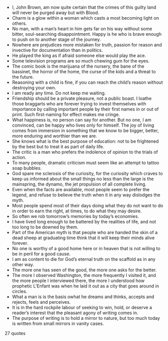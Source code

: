  - I, John Brown, am now quite certain that the crimes of this guilty land will never be purged away but with Blood.
 - Charm is a glow within a woman which casts a most becoming light on others.
 - No man, with a man’s heart in him gets far on his way without some bitter, soul-searching disappointment. Happy is he who is brave enough to push on to another stage of the journey.
 - Nowhere are prejudices more mistaken for truth, passion for reason and invective for documentation than in politics.
 - He played the king as if afraid someone else would play the ace.
 - Some television programs are so much chewing gum for the eyes.
 - The comic book is the marijuana of the nursery, the bane of the bassinet, the horror of the home, the curse of the kids and a threat to the future.
 - Reasoning with a child is fine, if you can reach the child’s reason without destroying your own.
 - I am ready any time. Do not keep me waiting.
 - Friendship should be a private pleasure, not a public boast. I loathe those braggarts who are forever trying to invest themselves with importance by calling important people by their first names in or out of print. Such first-naming for effect makes me cringe.
 - What happiness is, no person can say for another. But no one, I am convinced, can be happy who lives only for himself. The joy of living comes from immersion in something that we know to be bigger, better, more enduring and worthier than we are.
 - She knows what is the best purpose of education: not to be frightened by the best but to treat it as part of daily life.
 - The critic is a man who prefers the indolence of opinion to the trials of action.
 - To many people, dramatic criticism must seem like an attempt to tattoo soap bubbles.
 - God spare me sclerosis of the curiosity, for the curiosity which craves to keep us informed about the small things no less than the large is the mainspring, the dynamo, the jet propulsion of all complete living.
 - Even when the facts are available, most people seem to prefer the legend, and refuse to believe the truth when it in any way dislodges the myth.
 - Most people spend most of their days doing what they do not want to do in order to earn the right, at times, to do what they may desire.
 - So often we rob tomorrow’s memories by today’s economies.
 - I have lived long enough to be battered by the realities of life, and not too long to be downed by them.
 - Part of the American myth is that people who are handed the skin of a dead sheep at graduating time think that it will keep their minds alive forever.
 - No one is worthy of a good home here or in heaven that is not willing to be in peril for a good cause.
 - I am as content to die for God’s eternal truth on the scaffold as in any other way.
 - The more one has seen of the good, the more one asks for the better.
 - The more I observed Washington, the more frequently I visited it, and the more people I interviewed there, the more I understood how prophetic L’Enfant was when he laid it out as a city that goes around in circles.
 - What a man is is the basis owhat he dreams and thinks, accepts and rejects, feels and perceives.
 - It is in the hard rockpile labour of seeking to win, hold, or deserve a reader’s interest that the pleasant agony of writing comes in.
 - The purpose of writing is to hold a mirror to nature, but too much today is written from small mirrors in vanity cases.

27 quotes